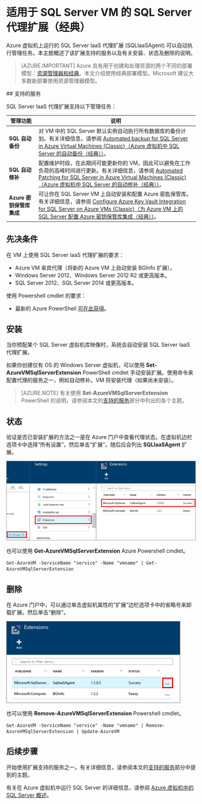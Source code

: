 <!-- Ibiza Portal -->

<properties
	pageTitle="适用于 SQL Server VM 的 SQL Server 代理扩展（经典）| Azure"
	description="本主题介绍如何管理可以自动执行特定 SQL Server 管理任务的 SQL Server 代理扩展。这些任务包括自动备份、自动修补和 Azure 密钥保管库集成。本主题使用经典部署模式。"
	services="virtual-machines-windows"
	documentationCenter=""
	authors="rothja"
	manager="jhubbard"
	editor=""
	tags="azure-service-management"/>

<tags
	ms.service="virtual-machines-windows"
	ms.date="05/11/2016"
	wacn.date="06/27/2016"/>

# 适用于 SQL Server VM 的 SQL Server 代理扩展（经典）

Azure 虚拟机上运行的 SQL Server IaaS 代理扩展 (SQLIaaSAgent) 可以自动执行管理任务。本主题概述了该扩展支持的服务以及有关安装、状态及删除的说明。

> [AZURE.IMPORTANT] Azure 具有用于创建和处理资源的两个不同的部署模型：[资源管理器和经典](/documentation/articles/resource-manager-deployment-model)。本文介绍使用经典部署模型。Microsoft 建议大多数新部署使用资源管理器模型。

##<a name="supported-services"></a> 支持的服务

SQL Server IaaS 代理扩展支持以下管理任务：

| 管理功能 | 说明 |
|---------------------|-------------------------------|
| **SQL 自动备份** | 对 VM 中的 SQL Server 默认实例自动执行所有数据库的备份计划。有关详细信息，请参阅 [Automated backup for SQL Server in Azure Virtual Machines (Classic)（Azure 虚拟机中 SQL Server 的自动备份（经典））](/documentation/articles/virtual-machines-windows-classic-sql-automated-backup)。|
| **SQL 自动修补** | 配置维护时段，在此期间可能更新你的 VM，因此可以避免在工作负荷的高峰时间进行更新。有关详细信息，请参阅 [Automated Patching for SQL Server in Azure Virtual Machines (Classic)（Azure 虚拟机中 SQL Server 的自动修补（经典））](/documentation/articles/virtual-machines-windows-classic-sql-automated-patching)。|
| **Azure 密钥保管库集成** | 可让你在 SQL Server VM 上自动安装和配置 Azure 密匙保管库。有关详细信息，请参阅 [Configure Azure Key Vault Integration for SQL Server on Azure VMs (Classic)（为 Azure VM 上的 SQL Server 配置 Azure 密钥保管库集成（经典））](/documentation/articles/virtual-machines-windows-classic-ps-sql-keyvault)。|

## 先决条件

在 VM 上使用 SQL Server IaaS 代理扩展的要求：

- Azure VM 来宾代理（将新的 Azure VM 上自动安装 BGInfo 扩展）。
- Windows Server 2012、Windows Server 2012 R2 或更高版本。
- SQL Server 2012、SQL Server 2014 或更高版本。

使用 Powershell cmdlet 的要求：

- 最新的 Azure PowerShell [可在此获得](/documentation/articles/powershell-install-configure)。

## 安装

当你预配某个 SQL Server 虚拟机库映像时，系统会自动安装 SQL Server IaaS 代理扩展。

如果你创建仅有 OS 的 Windows Server 虚拟机，可以使用 **Set-AzureVMSqlServerExtension** PowerShell cmdlet 手动安装扩展。使用命令来配置代理的服务之一，例如自动修补。VM 将安装代理（如果尚未安装）。

>[AZURE.NOTE] 有关使用 **Set-AzureVMSqlServerExtension** PowerShell 的说明，请参阅本文的[支持的服务](#supported-services)部分中列出的各个主题。

## 状态

验证是否已安装扩展的方法之一是在 Azure 门户中查看代理状态。在虚拟机边栏选项卡中选择“所有设置”，然后单击“扩展”。随后应会列出 **SQLIaaSAgent** 扩展。

![Azure 门户中的 SQL Server IaaS 代理扩展](./media/virtual-machines-windows-classic-sql-server-agent-extension/azure-sql-server-iaas-agent-portal.png)

也可以使用 **Get-AzureVMSqlServerExtension** Azure Powershell cmdlet。

	Get-AzureVM -ServiceName "service" -Name "vmname" | Get-AzureVMSqlServerExtension

## 删除   

在 Azure 门户中，可以通过单击虚拟机属性的“扩展”边栏选项卡中的省略号来卸载扩展。然后单击“删除”。

![在 Azure 门户中卸载 SQL Server IaaS 代理扩展](./media/virtual-machines-windows-classic-sql-server-agent-extension/azure-sql-server-iaas-agent-uninstall.png)

也可以使用 **Remove-AzureVMSqlServerExtension** Powershell cmdlet。

	Get-AzureVM -ServiceName "service" -Name "vmname" | Remove-AzureVMSqlServerExtension | Update-AzureVM

## 后续步骤

开始使用扩展支持的服务之一。有关详细信息，请参阅本文的[支持的服务](#supported-services)部分中提到的主题。

有关在 Azure 虚拟机中运行 SQL Server 的详细信息，请参阅 [Azure 虚拟机中的 SQL Server 概述](/documentation/articles/virtual-machines-windows-sql-server-iaas-overview)。

<!---HONumber=Mooncake_0620_2016-->